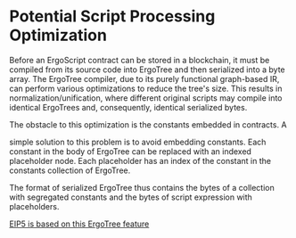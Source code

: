 
# Potential Script Processing Optimization

Before an ErgoScript contract can be stored in a blockchain, it must be compiled from its source code into ErgoTree and then serialized into a byte array. The ErgoTree compiler, due to its purely functional graph-based IR, can perform various optimizations to reduce the tree's size. This results in normalization/unification, where different original scripts may compile into identical ErgoTrees and, consequently, identical serialized bytes.

The obstacle to this optimization is the constants embedded in contracts. A

 simple solution to this problem is to avoid embedding constants. Each constant in the body of ErgoTree can be replaced with an indexed placeholder node. Each placeholder has an index of the constant in the constants collection of ErgoTree.

The format of serialized ErgoTree thus contains the bytes of a collection with segregated constants and the bytes of script expression with placeholders.

[EIP5 is based on this ErgoTree feature](https://github.com/ergoplatform/eips/blob/master/eip-0005.md)

